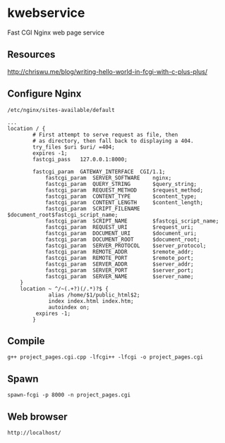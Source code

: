 # kwebservice
Fast CGI Nginx web page service

## Resources 
http://chriswu.me/blog/writing-hello-world-in-fcgi-with-c-plus-plus/


## Configure Nginx
`/etc/nginx/sites-available/default`

```
...
location / {
		# First attempt to serve request as file, then
		# as directory, then fall back to displaying a 404.
		try_files $uri $uri/ =404;
		expires -1;
		fastcgi_pass   127.0.0.1:8000;

		fastcgi_param  GATEWAY_INTERFACE  CGI/1.1;
      		fastcgi_param  SERVER_SOFTWARE    nginx;
      		fastcgi_param  QUERY_STRING       $query_string;
      		fastcgi_param  REQUEST_METHOD     $request_method;
      		fastcgi_param  CONTENT_TYPE       $content_type;
      		fastcgi_param  CONTENT_LENGTH     $content_length;
      		fastcgi_param  SCRIPT_FILENAME    $document_root$fastcgi_script_name;
      		fastcgi_param  SCRIPT_NAME        $fastcgi_script_name;
      		fastcgi_param  REQUEST_URI        $request_uri;
      		fastcgi_param  DOCUMENT_URI       $document_uri;
      		fastcgi_param  DOCUMENT_ROOT      $document_root;
      		fastcgi_param  SERVER_PROTOCOL    $server_protocol;
      		fastcgi_param  REMOTE_ADDR        $remote_addr;
      		fastcgi_param  REMOTE_PORT        $remote_port;
      		fastcgi_param  SERVER_ADDR        $server_addr;
      		fastcgi_param  SERVER_PORT        $server_port;
      		fastcgi_param  SERVER_NAME        $server_name;
	}
	location ~ ^/~(.+?)(/.*)?$ {
        	 alias /home/$1/public_html$2;
         	 index index.html index.htm;
         	 autoindex on;
		 expires -1;
        }

```

## Compile 
`g++ project_pages.cgi.cpp -lfcgi++ -lfcgi -o project_pages.cgi`

## Spawn 
`spawn-fcgi -p 8000 -n project_pages.cgi`

## Web browser 
`http://localhost/`
